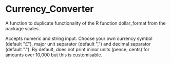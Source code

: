 # Currency_Converter

A function to duplicate functionality of the R function dollar_format from the package scales.

Accepts numeric and string input. Choose your own currency symbol (default "£"), major unit separator (default ",") and decimal separator (default "."). By default, does not print minor units (pence, cents) for amounts over 10,000 but this is customisable.
